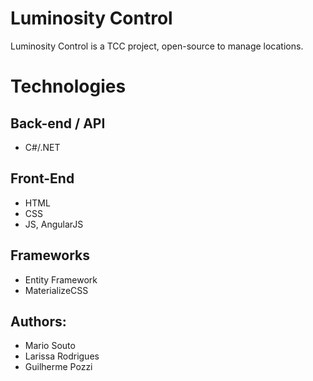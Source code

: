 # Luminosity Control
Luminosity Control is a TCC project, open-source to manage locations.

# Technologies

## Back-end / API
* C#/.NET

## Front-End
* HTML
* CSS
* JS, AngularJS

## Frameworks
* Entity Framework
* MaterializeCSS

## Authors:
* Mario Souto
* Larissa Rodrigues
* Guilherme Pozzi